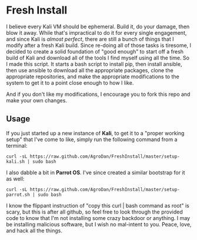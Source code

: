 # Fresh Install
I believe every Kali VM should be ephemeral. Build it, do your damage, then blow it away. While that's impractical to do it for every single engagement, and since Kali is *almost perfect*, there are still a bunch of things that I modify after a fresh Kali build. Since re-doing all of those tasks is tiresome, I decided to create a solid foundation of "good enough" to start off a fresh build of Kali and download all of the tools I find myself using all the time. So I made this script. It starts a bash script to install pip, then install ansible, then use ansible to download all the appropriate packages, clone the appropriate repositories, and make the appropriate modifications to the system to get it to a point close enough to how I like.

And if you don't like my modifications, I encourage you to fork this repo and make your own changes.

## Usage
If you just started up a new instance of **Kali**, to get it to a "proper working setup" that I've come to like, simply run the following command from a terminal:

`curl -sL https://raw.github.com/AgroDan/FreshInstall/master/setup-kali.sh | sudo bash`

I also dabble a bit in **Parrot OS**. I've since created a similar bootstrap for it as well:

`curl -sL https://raw.github.com/AgroDan/FreshInstall/master/setup-parrot.sh | sudo bash`

I know the flippant instruction of "copy this curl | bash command as root" is scary, but this is after all github, so feel free to look through the provided code to know that I'm not installing some crazy backdoor or anything. I may be installing malicious software, but I wish no mal-intent to you. Peace, love, and hack all the things.
